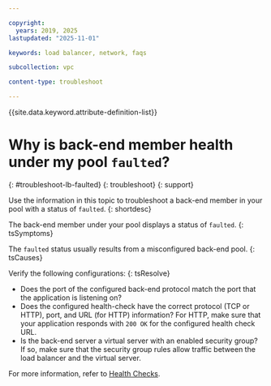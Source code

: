 ```yaml
---

copyright:
  years: 2019, 2025
lastupdated: "2025-11-01"

keywords: load balancer, network, faqs

subcollection: vpc

content-type: troubleshoot

---
```


{{site.data.keyword.attribute-definition-list}}

# Why is back-end member health under my pool `faulted`?
{: #troubleshoot-lb-faulted}
{: troubleshoot}
{: support}

Use the information in this topic to troubleshoot a back-end member in your pool with a status of `faulted`.
{: shortdesc}

The back-end member under your pool displays a status of `faulted`.
{: tsSymptoms}

The `faulted` status usually results from a misconfigured back-end pool.
{: tsCauses}

Verify the following configurations:
{: tsResolve}

* Does the port of the configured back-end protocol match the port that the application is listening on?
* Does the configured health-check have the correct protocol (TCP or HTTP), port, and URL (for HTTP) information? For HTTP, make sure that your application responds with `200 OK` for the configured health check URL.
* Is the back-end server a virtual server with an enabled security group? If so, make sure that the security group rules allow traffic between the load balancer and the virtual server.

For more information, refer to [Health Checks](/docs/vpc?topic=vpc-nlb-health-checks&interface=ui).
